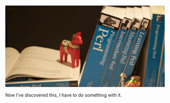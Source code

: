 [![Header](https://github.com/briandfoy/briandfoy/raw/master/header.jpg "Header")](https://briandfoy.github.io/)

<!--
**briandfoy/briandfoy** is a ✨ _special_ ✨ repository because its `README.md` (this file) appears on your GitHub profile.

Here are some ideas to get you started:

- 🔭 I’m currently working on ...
- 🌱 I’m currently learning ...
- 👯 I’m looking to collaborate on ...
- 🤔 I’m looking for help with ...
- 💬 Ask me about ...
- 📫 How to reach me: ...
- 😄 Pronouns: ...
- ⚡ Fun fact: ...
-->

Now I've discovered this, I have to do something with it.
